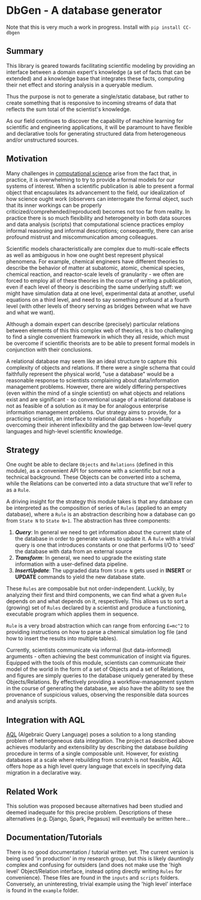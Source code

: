 # DbGen - A database generator

Note that this is very much a work in progress. Install with ```pip install CC-dbgen```

## Summary

This library is geared towards facilitating scientific modeling by providing an
interface between a domain expert's knowledge (a set of facts that can be
extended) and a knowledge base that integrates these facts, computing their net
effect and storing analysis in a queryable medium.

Thus the purpose is not to generate a single/static database, but rather to
create something that is responsive to incoming streams of data that reflects
the sum total of the scientist's knowledge.

As our field continues to discover the capability of machine learning for scientific and
engineering applications, it will be paramount to have flexible and declarative
tools for generating structured data from heterogeneous and/or unstructured
sources.

## Motivation

Many challenges in [computational science](https://www.biorxiv.org/content/early/2017/02/28/045104)
arise from the fact that, in practice, it is overwhelming to try to provide a
formal models for our systems of interest. When a scientific publication is able to
present a formal object that encapsulates its advancement to the field, our
idealization of how science ought work (observers can interrogate the formal object,
such that its inner workings can be properly criticized/comprehended/reproduced)
becomes not too far from reality. In practice there is so much flexibility and
heterogeneity in both data sources and data analysis (scripts) that computational
science practices employ informal reasoning and informal descriptions;
consequently, there can arise profound mistrust and miscommunication among
colleagues.

Scientific models characteristically are complex due to multi-scale
effects as well as ambiguous in how one ought best represent physical phenomena. For
example, chemical engineers have different theories to describe the behavior of
matter at subatomic, atomic, chemical species, chemical reaction, and reactor-scale
levels of granularity - we often are forced to employ all of these theories in
the course of writing a publication, even if each level of theory is describing
the same underlying stuff: we might have simulation data at one level, experimental
data at another, useful equations on a third level, and need to say something
profound at a fourth level (with other levels of theory serving as bridges between
what we have and what we want).

Although a domain expert can describe (precisely) particular relations between
elements of this this complex web of theories, it is too challenging to find a
single convenient framework in which they all reside, which must be overcome if
scientific theorists are to be able to present formal models in conjunction with
their conclusions.

A relational database may seem like an ideal structure to capture this complexity
of objects and relations. If there were a single schema that could faithfully represent the physical world,
"use a database" would be a reasonable response to scientists complaining about data/information management problems.
However, there are widely differing perspectives (even within the mind of a single
scientist) on what objects and relations exist and are significant -
so conventional usage of a relational database is not as feasible of a solution
as it may be for analogous enterprise information management problems.
Our strategy aims to provide, for a practicing scientist, an interface to relational databases -
hopefully overcoming their inherent inflexibility and the gap between low-level query
languages and high-level scientific knowledge.


## Strategy
One ought be able to declare `Objects` and `Relations` (defined in
this module), as a convenient API for someone with a scientific but not a
technical background. These Objects can be converted into a schema, while the
Relations can be converted into a data structure that we'll refer to as a `Rule`.

A driving insight for the strategy this module takes is that any database can be
interpreted as the composition of series of `Rules` (applied to an empty database),
where a `Rule` is an abstraction describing how a database can go from `State N` to `State N+1`. The abstraction
has three components:
1. _**Query**_: In general we need to get information about the current state of
the database in order to generate values to update it. A `Rule` with a trivial
query is one that introduces constants or one that performs I/O to 'seed' the
database with data from an external source
2. _**Transform**_: In general, we need to upgrade the existing state information
with a user-defined data pipeline.
3. _**InsertUpdate**_: The upgraded data from `State N` gets used in **INSERT** or  
**UPDATE** commands to yield the new database state.

These `Rules` are composable but not order-independent. Luckily, by analyzing their
first and third components, we can find what a given `Rule` depends on and what
depends on it, respectively. This allows us to sort a (growing) set of `Rules`
declared by a scientist and produce a functioning, executable program which
applies them in sequence.

`Rule` is a very broad abstraction which can range from enforcing `E=mc^2` to
providing instructions on how to parse a chemical simulation log file (and how to
insert the results into multiple tables).

Currently, scientists communicate via informal (but data-informed) arguments -
often achieving the best communication of insight via figures. Equipped with the
tools of this module, scientists can communicate their model of the world in the
form of a set of Objects and a set of Relations, and figures are simply queries
to the database uniquely generated by these Objects/Relations. By effectively
providing a workflow-management system in the course of generating the database,
we also have the ability to see the provenance of suspicious values, observing
the responsible data sources and analysis scripts.

## Integration with AQL

[AQL](http://catinf.com/) (Algebraic Query Language) poses a solution to a long standing problem of
heterogeneous data integration. The project as described above achieves modularity
and extensibility by describing the database *building* procedure in terms of a
single composable unit. However, for existing databases at a scale where rebuilding from scratch is not feasible, AQL offers hope as a high level query language that excels in specifying data migration in a declarative way.

## Related Work

This solution was proposed because alternatives had been studied and deemed inadequate for this precise problem. Descriptions of these alternatives (e.g. Django, Spark, Pegasus) will eventually be written here...

## Documentation/Tutorials

There is no good documentation / tutorial written yet. The current version is being
used 'in production' in my research group, but this is likely dauntingly complex and
confusing for outsiders (and does not make use the 'high level' Object/Relation
interface, instead opting directly writing `Rules` for convenience).
These files are found in the `inputs` and `scripts` folders. Conversely, an
uninteresting, trivial example using the 'high level' interface is found in the
`example` folder.
